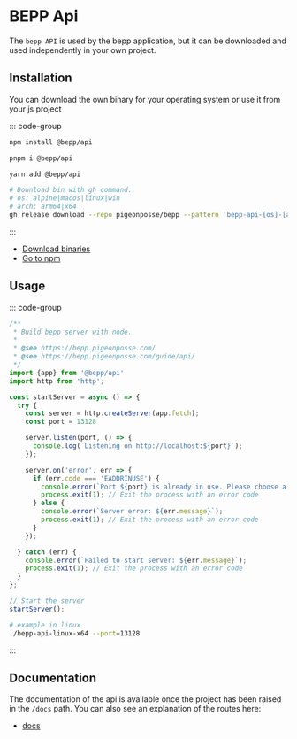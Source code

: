 # BEPP Api 

The `bepp API` is used by the bepp application, but it can be downloaded and used independently in your own project.

## Installation

You can download the own binary for your operating system or use it from your js project

::: code-group

```bash [npm]
npm install @bepp/api 
```

```bash [pnpm]
pnpm i @bepp/api
```

```bash [yarn]
yarn add @bepp/api 
```

```bash [bin]
# Download bin with gh command.
# os: alpine|macos|linux|win
# arch: arm64|x64
gh release download --repo pigeonposse/bepp --pattern 'bepp-api-[os]-[arch].zip'

```

:::

- [Download binaries](https://github.com/pigeonposse/bepp/releases/latest/)
- [Go to npm](https://www.npmjs.com/package/@bepp/api)

## Usage

::: code-group

```js [js]
/**
 * Build bepp server with node.
 * 
 * @see https://bepp.pigeonposse.com/
 * @see https://bepp.pigeonposse.com/guide/api/
 */
import {app} from '@bepp/api'
import http from 'http';

const startServer = async () => {
  try {
    const server = http.createServer(app.fetch);
	const port = 13128

    server.listen(port, () => {
      console.log(`Listening on http://localhost:${port}`);
    });

    server.on('error', err => {
      if (err.code === 'EADDRINUSE') {
        console.error(`Port ${port} is already in use. Please choose a different port.`);
        process.exit(1); // Exit the process with an error code
      } else {
        console.error(`Server error: ${err.message}`);
        process.exit(1); // Exit the process with an error code
      }
    });

  } catch (err) {
    console.error(`Failed to start server: ${err.message}`);
    process.exit(1); // Exit the process with an error code
  }
};

// Start the server
startServer();

```

```bash [bin]
# example in linux
./bepp-api-linux-x64 --port=13128
```
:::
## Documentation

The documentation of the api is available once the project has been raised in the `/docs` path.
You can also see an explanation of the routes here:

- [docs](/guide/api/schema)
